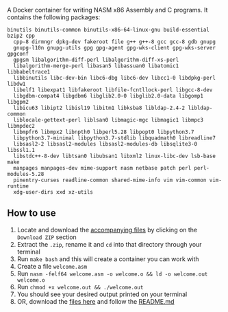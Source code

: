 A Docker container for writing NASM x86 Assembly and C programs. It contains the following packages:

```shell script
binutils binutils-common binutils-x86-64-linux-gnu build-essential bzip2 cpp
  cpp-8 dirmngr dpkg-dev fakeroot file g++ g++-8 gcc gcc-8 gdb gnupg
  gnupg-l10n gnupg-utils gpg gpg-agent gpg-wks-client gpg-wks-server gpgconf
  gpgsm libalgorithm-diff-perl libalgorithm-diff-xs-perl
  libalgorithm-merge-perl libasan5 libassuan0 libatomic1 libbabeltrace1
  libbinutils libc-dev-bin libc6-dbg libc6-dev libcc1-0 libdpkg-perl libdw1
  libelf1 libexpat1 libfakeroot libfile-fcntllock-perl libgcc-8-dev
  libgdbm-compat4 libgdbm6 libglib2.0-0 libglib2.0-data libgomp1 libgpm2
  libicu63 libipt2 libisl19 libitm1 libksba8 libldap-2.4-2 libldap-common
  liblocale-gettext-perl liblsan0 libmagic-mgc libmagic1 libmpc3 libmpdec2
  libmpfr6 libmpx2 libnpth0 libperl5.28 libpopt0 libpython3.7
  libpython3.7-minimal libpython3.7-stdlib libquadmath0 libreadline7
  libsasl2-2 libsasl2-modules libsasl2-modules-db libsqlite3-0 libssl1.1
  libstdc++-8-dev libtsan0 libubsan1 libxml2 linux-libc-dev lsb-base make
  manpages manpages-dev mime-support nasm netbase patch perl perl-modules-5.28
  pinentry-curses readline-common shared-mime-info vim vim-common vim-runtime
  xdg-user-dirs xxd xz-utils
```
## How to use
1. Locate and download the [accompanying files](https://gist.github.com/ichux/713bad470794872b463060ed50f81e42)
by clicking on the `Download ZIP` section
2. Extract the `.zip`, rename it and `cd` into that directory through your terminal
3. Run `make bash` and this will create a container you can work with
3. Create a file `welcome.asm`
4. Run `nasm -felf64 welcome.asm -o welcome.o && ld -o welcome.out welcome.o`
5. Run `chmod +x welcome.out && ./welcome.out`
6. You should see your desired output printed on your terminal
7. OR, download the [files here](https://github.com/ichux/debian-nasm/tree/master/source) and follow the [README.md](https://github.com/ichux/debian-nasm/blob/master/source/README.md)
